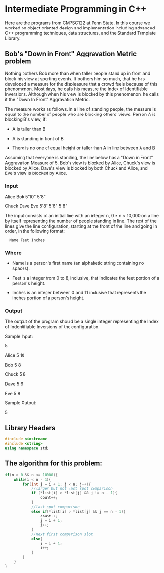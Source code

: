 # Intermediate Programming in C++

Here are the programs from CMPSC122 at Penn State. In this course we worked on object oriented design and implementation including advanced C++ programming techniques, data structures, and the Standard Template Library. 

## Bob's "Down in Front" Aggravation Metric problem

Nothing bothers Bob more than when taller people stand up in front and block his view at sporting events. It bothers him so much, that he has developed a measure for the displeasure that a crowd feels because of this phenomenon. Most days, he calls his measure the Index of Identifiable Inversions. Although when his view is blocked by this phenomenon, he calls it the "Down In Front" Aggravation Metric.

The measure works as follows. In a line of standing people, the measure is equal to the number of people who are blocking others' views. Person A is blocking B's view, if:

* A is taller than B

* A is standing in front of B

* There is no one of equal height or taller than A in line between A and B

Assuming that everyone is standing, the line below has a "Down in Front" Aggravation Measure of 5. Bob's view is blocked by Alice, Chuck's view is blocked by Alice, Dave's view is blocked by both Chuck and Alice, and Eve's view is blocked by Alice.

### Input

Alice Bob 5'10" 5'8"

Chuck Dave Eve 5'8" 5'6" 5'8"

The input consists of an initial line with an integer n, 0 ≤ n < 10,000 on a line by itself representing the number of people standing in line. The rest of the lines give the line configuration, starting at the front of the line and going in order, in the following format:

      Name Feet Inches

### Where

* Name is a person's first name (an alphabetic string containing no spaces).

* Feet is a integer from 0 to 8, inclusive, that indicates the feet portion of a person's height.

* Inches is an integer between 0 and 11 inclusive that represents the inches portion of a person's height.

### Output

The output of the program should be a single integer representing the Index of Indentifiable Inversions of the configuration.

Sample Input:

5

Alice 5 10

Bob 5 8

Chuck 5 8

Dave 5 6

Eve 5 8

Sample Output:

5

## Library Headers

```C++
#include <iostream>
#include <string>
using namespace std;
```

## The algorithm for this problem: 

```C++
if(n > 0 && n <= 10000){
    while(i < n - 1){
        for(int j = i + 1; j < n; j++){
            //larger but not last spot comparison
            if (*list[i] > *list[j] && j != n - 1){
                count++;
            }
            //last spot comparison
            else if(*list[i] > *list[j] && j == n - 1){
                count++;
                j = i + 1;
                i++;
            }
            //next first comparison slot
            else{
                j = i + 1;
                i++;
            }
        }
    }
}
```
